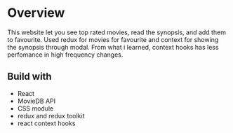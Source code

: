 # Overview

This website let you see top rated movies, read the synopsis, and add them to favourite. Used redux for movies for favourite and context for showing the synopsis through modal. From what i learned, context hooks has less perfomance in high frequency changes.

## Build with

- React
- MovieDB API
- CSS module
- redux and redux toolkit
- react context hooks
